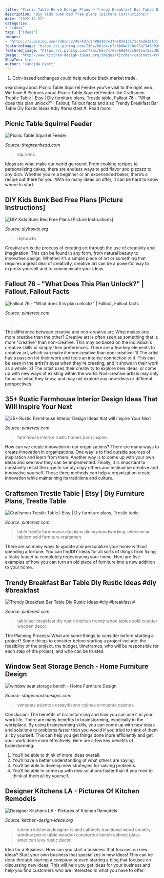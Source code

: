 ```yaml
---
title: "Picnic Table Bench Design Plans ~ Trendy Breakfast Bar Table Diy Rustic Ideas #diy #breakfast #"
description: "Diy kids bunk bed free plans [picture instructions]"
date: "2022-12-22"
categories:
- "ideas"
tags: ["ideas"]
images:
- "https://i.pinimg.com/736x/c2/48/8d/c2488d96de37e602d15171c46db32131.jpg"
featuredImage: "https://i.pinimg.com/736x/68/d4/e7/68d4e7c8ef5a73a5d03eae99bcf253dd.jpg"
featured_image: "https://i.pinimg.com/736x/68/d4/e7/68d4e7c8ef5a73a5d03eae99bcf253dd.jpg"
image: "http://www.kitchen-design-ideas.org/images/kitchen-cabinets-traditional-white-182a-dkl017-country-picnic-table-bench-wood-island-top.jpg"
ShowToc: true
author: "Candida Hyatt"
---
```



1. Coin-based exchanges could help reduce black market trade.

	

		
searching about Picnic Table Squirrel Feeder you've visit to the right web. We have 8 Pictures about Picnic Table Squirrel Feeder like Craftsmen Trestle Table | Etsy | Diy furniture plans, Trestle table, Fallout 76 - &quot;What does this plan unlock?&quot; | Fallout, Fallout facts and also Trendy Breakfast Bar Table Diy Rustic Ideas #diy #breakfast #. Read more:
		
    
## Picnic Table Squirrel Feeder

<img loading=lazy src="https://www.thegreenhead.com/imgs/picnic-table-squirrel-feeder-2.jpg" onerror="this.onerror=null;this.src='https://tse3.mm.bing.net/th?id=OIP.aUfR7mFqO-NQuB8Un5ACGAHaLj&amp;pid=15.1';" alt="Picnic Table Squirrel Feeder">

_Source: thegreenhead.com_

>squirrels. 

	

Ideas are what make our world go round. From cooking recipes to personalizing cakes, there are endless ways to add flavor and pizzazz to any dish. Whether you’re a beginner or an experienced baker, there’s a recipe out there for you. With so many ideas on offer, it can be hard to know where to start.

    
## DIY Kids Bunk Bed Free Plans [Picture Instructions]

<img loading=lazy src="https://www.diyhowto.org/wp-content/uploads/DIYHowto-DIY-Kids-Bunk-Bed-Free-Plans-02.jpg" onerror="this.onerror=null;this.src='https://tse2.mm.bing.net/th?id=OIP._05BkCQ7C9eHQXpX1bo7MgHaLD&amp;pid=15.1';" alt="DIY Kids Bunk Bed Free Plans [Picture Instructions]">

_Source: diyhowto.org_

>diyhowto. 

	

Creative art is the process of creating art through the use of creativity and imagination. This can be found in any form, from natural beauty to innovative design. Whether it’s a simple piece of art or something that requires a great deal of creativity, creative art can be a powerful way to express yourself and to communicate your ideas.

    
## Fallout 76 - &quot;What Does This Plan Unlock?&quot; | Fallout, Fallout Facts

<img loading=lazy src="https://i.pinimg.com/736x/68/d4/e7/68d4e7c8ef5a73a5d03eae99bcf253dd.jpg" onerror="this.onerror=null;this.src='https://tse2.mm.bing.net/th?id=OIP.Fwl0bxlmDOPXg6k7zOZQ0gHaUn&amp;pid=15.1';" alt="Fallout 76 - &quot;What does this plan unlock?&quot; | Fallout, Fallout facts">

_Source: pinterest.com_

>. 

	

The difference between creative and non-creative art: What makes one more creative than the other?
Creative art is often seen as something that is more "creative" than non-creative. This may be based on the individual's creative skills or simply their preferences. There are a few key elements to creative art, which can make it more creative than non-creative: 1) The artist has a passion for their work and feels an intense connection to it. This can be seen in the artist's eyes when they're creating, and it shows in their work as a whole. 2) The artist uses their creativity to explore new ideas, or come up with new ways of existing within the world. Non-creative artists may only focus on what they know, and may not explore any new ideas or different perspectives.

    
## 35+ Rustic Farmhouse Interior Design Ideas That Will Inspire Your Next

<img loading=lazy src="https://i.pinimg.com/originals/b2/a7/e2/b2a7e2dda8ca7a9f25955f84a36aa335.jpg" onerror="this.onerror=null;this.src='https://tse1.mm.bing.net/th?id=OIP.tRiB6Lev8_SIm6leQETC4AHaLH&amp;pid=15.1';" alt="35+ Rustic Farmhouse Interior Design Ideas that will Inspire Your Next">

_Source: pinterest.com_

>farmhouse interior rustic homes barn inspire. 

	

How can we create innovation in our organizations?
There are many ways to create innovation in organizations. One way is to find outside sources of inspiration and learn from them. Another way is to come up with your own ideas and see how they can be implemented. Finally, it is important to constantly resist the urge to simply copy others and instead be creative and innovative yourself. These three methods can help a organization create innovation while maintaining its traditions and culture.

    
## Craftsmen Trestle Table | Etsy | Diy Furniture Plans, Trestle Table

<img loading=lazy src="https://i.pinimg.com/736x/6b/0e/47/6b0e47e46011940820f5a0cb1f3c7c6c.jpg" onerror="this.onerror=null;this.src='https://tse4.mm.bing.net/th?id=OIP.Ckr-5ZmXS6koVZNPsdA1VQHaJ3&amp;pid=15.1';" alt="Craftsmen Trestle Table | Etsy | Diy furniture plans, Trestle table">

_Source: pinterest.com_

>table trestle farmhouse diy plans dining woodworking seleccionar tablero sold furniture craftsmen. 

	

There are so many ways to update and personalize your home without spending a fortune. You can findDIY ideas for all sorts of things from fixing a leaky faucet to completely redecorating your home. Here are five examples of how you can turn an old piece of furniture into a new addition to your home.

    
## Trendy Breakfast Bar Table Diy Rustic Ideas #diy #breakfast #

<img loading=lazy src="https://i.pinimg.com/736x/c2/48/8d/c2488d96de37e602d15171c46db32131.jpg" onerror="this.onerror=null;this.src='https://tse4.mm.bing.net/th?id=OIP.car6lpUpmf8nQmtGxQpsegAAAA&amp;pid=15.1';" alt="Trendy Breakfast Bar Table Diy Rustic Ideas #diy #breakfast #">

_Source: pinterest.com_

>table bar breakfast diy rustic kitchen trendy wood tables sold counter wooden decor. 

	

The Planning Process: What are some things to consider before starting a project?
Some things to consider before starting a project include: the feasibility of the project, the budget, timeframes, who will be responsible for each step of the project, and who can be trusted.

    
## Window Seat Storage Bench - Home Furniture Design

<img loading=lazy src="https://www.stagecoachdesigns.com/wp-content/uploads/2015/12/Window-Seat-Storage-Bench.jpg" onerror="this.onerror=null;this.src='https://tse4.mm.bing.net/th?id=OIP.gjGEl8rP7XCL6ajuGLqfGwHaFj&amp;pid=15.1';" alt="window seat storage bench - Home Furniture Design">

_Source: stagecoachdesigns.com_

>ventanas asientos casaydiseno cojines cincuenta cajones. 

	

Conclusion: The benefits of brainstorming and how you can use it in your work life.
There are many benefits to brainstorming, especially in the workplace. By using brainstorming skills, you can come up with new ideas and solutions to problems faster than you would if you tried to think of them all by yourself. This can help you get things done more efficiently and get your work done more effectively. Here are a few key benefits of brainstorming:
1. You’ll be able to think of more ideas overall.
2. You’ll have a better understanding of what others are saying.
3. You’ll be able to develop new strategies for solving problems.
4. You’ll be able to come up with new solutions faster than if you tried to think of them all by yourself.

    
## Designer Kitchens LA - Pictures Of Kitchen Remodels

<img loading=lazy src="http://www.kitchen-design-ideas.org/images/kitchen-cabinets-traditional-white-182a-dkl017-country-picnic-table-bench-wood-island-top.jpg" onerror="this.onerror=null;this.src='https://tse4.mm.bing.net/th?id=OIP._y6BOb3vug9i6z9QagF6xAHaJ4&amp;pid=15.1';" alt="Designer Kitchens LA - Pictures of Kitchen Remodels">

_Source: kitchen-design-ideas.org_

>kitchen kitchens designer island cabinets traditional wood country window picnic table wooden countertop bench cabinet glass american levy rustic decor. 

	

Idea for a Business: How can you start a business that focuses on new ideas?
Start your own business that specializes in new ideas! This can be done through starting a company or even starting a blog that focuses on discussing new ideas. This will help you get ideas for your business and help you find customers who are interested in what you have to offer.

